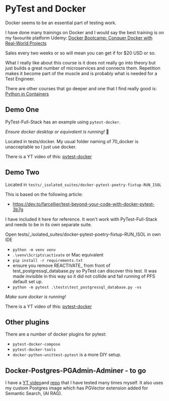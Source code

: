 # PyTest and Docker

Docker seems to be an essential part of testing work.

I have done many trainings on Docker and I would say the best training is on my favourite platform Udemy:
[Docker Bootcamp: Conquer Docker with Real-World Projects](https://www.udemy.com/course/docker-bootcamp-conquer-docker-with-real-world-projects)

Sales every two weeks or so will mean you can get if for $20 USD or so. 

What I really like about this course is it does not really go into theory but just builds a great number of microservices and connects them. Repetition makes it become part of the muscle and is probably what is needed for a Test Engineer.

There are other courses that go deeper and one that I find really good is: [Python in Containers](https://www.udemy.com/course/python-in-containers/)

## Demo One

PyTest-Full-Stack has an example using `pytest-docker`.

*Ensure docker desktop or equivalent is running!* 😬 

Located in tests/docker. My usual folder naming of 70_docker is unacceptable so I just use docker.

There is a YT video of this: [pytest-docker](https://youtu.be/43YKqEg49HI)

## Demo Two

Located in `tests/_isolated_suites/docker-pytest-poetry-fixtup-RUN_ISOL`

This is based on the following article: 

- https://dev.to/farcellier/test-beyond-your-code-with-docker-pytest-3b7g


I have included it here for reference. It won't work with PyTest-Full-Stack and needs to be in its own separate suite.

Open tests/_isolated_suites/docker-pytest-poetry-fixtup-RUN_ISOL in own IDE

- `python -m venv venv`
- `.\venv\Scripts\activate` or Mac equivalent
- `pip install -r requirements.txt`
- ensure you remove REACTIVATE_ from front of test_postgressql_database.py so PyTest can discover this test. It was made invisible in this way so it did not collide and fail running of PFS default set up.
- `python -m pytest .\tests\test_postgressql_database.py -vs`

*Make sure docker is running!*

There is a YT video of this: [pytest-docker](https://youtu.be/m80NeP_Jtp4)


## Other plugins

There are a number of docker plugins for pytest:

- `pytest-docker-compose`
- `pytest-docker-tools`
- `docker-python-unittest-pytest` is a more DIY setup.

## Docker-Postgres-PGAdmin-Adminer - to go

I have a [YT video](https://www.youtube.com/watch?v=mipRKPHwlBk )and [repo](https://github.com/Python-Test-Engineer/yt-docker-postgres-pgadmin-adminier-python-sql) that I have tested many times myself. It also uses my custom Postgres image which has PGVector extension added for Semantic Search, (AI RAG).
<br>


